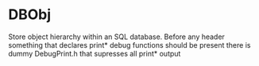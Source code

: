 # DBObj
Store object hierarchy within an SQL database.
Before any header something that declares print* debug functions should be present
there is dummy DebugPrint.h that supresses all print* output
